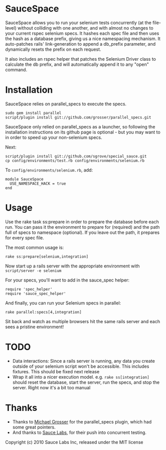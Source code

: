 SauceSpace
==========

SauceSpace allows you to run your selenium tests concurrently (at the file-level) without colliding with one another, and with almost no changes to your current rspec selenium specs. It hashes each spec file and then uses the hash as a database prefix, giving us a nice namespacing mechanism. It auto-patches rails' link-generation to append a db_prefix parameter, and dynamically resets the prefix on each request.

It also includes an rspec helper that patches the Selenium Driver class to calculate the db prefix, and will automatically append it to any "open" command.

Installation
============
SauceSpace relies on parallel_specs to execute the specs.

    sudo gem install parallel
    script/plugin install git://github.com/grosser/parallel_specs.git

SauceSpace only relied on parallel_specs as a launcher, so following the installation instructions on its github page is optional - but you may want to in order to speed up your non-selenium specs.

Next:

    script/plugin install git://github.com/sgrove/special_sauce.git
    cp config/environments/test.rb config/environments/selenium.rb

To `config/environments/selenium.rb`, add:

    module SauceSpace
      USE_NAMESPACE_HACK = true
    end

Usage
=====
Use the rake task ss:prepare in order to prepare the database before each run. You can pass it the environment to prepare for (required) and the path full of specs to namespace (optional). If you leave out the path, it prepares for every spec file.

The most common usage is:

    rake ss:prepare[selenium,integration]

Now start up a rails server with the appropriate environment with `script/server -e selenium`

For your specs, you'll want to add in the sauce_spec helper:

    require 'spec_helper'
    require 'sauce_spec_helper'

And finally, you can run your Selenium specs in parallel:

    rake parallel:specs[4,integration]

Sit back and watch as multiple browsers hit the same rails server and each sees a pristine environment!

TODO
====
* Data interactions: Since a rails server is running, any data you create outside of your selenium script won't be accessible. This includes fixtures. This should be fixed next release
* Wrap it all into a nicer execution model. e.g. `rake ss[integration]` should reset the database, start the server, run the specs, and stop the server. Right now it's a bit too manual

Thanks
======
* Thanks to [Michael Grosser](http://pragmatig.wordpress.com/) for the parallel_specs plugin, which had some great pointers.
* And thanks to [Sauce Labs](https://saucelabs.com/), for their push into concurrent testing.

Copyright (c) 2010 Sauce Labs Inc, released under the MIT license
